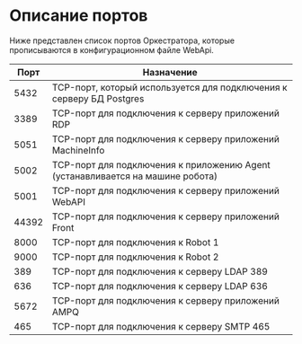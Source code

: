 # Описание портов

Ниже представлен список портов Оркестратора, которые прописываются в конфигурационном файле WebApi.

| Порт  | Назначение                                                                        | 
| ----- | --------------------------------------------------------------------------------- |
| 5432  | TCP-порт, который используется для подключения к серверу БД Postgres              |
| 3389  | TCP-порт для подключения к серверу приложений RDP                                 |
| 5051  | TCP-порт для подключения к серверу приложений MachineInfo                         |
| 5002  | TCP-порт для подключения к приложению Agent (устанавливается на машине робота)    |
| 5001  | TCP-порт для подключения к серверу приложений WebAPI                              |
| 44392 | TCP-порт для подключения к серверу приложений Front                               |
| 8000  | TCP-порт для подключения к Robot 1                                                |
| 9000  | TCP-порт для подключения к Robot 2                                                |
| 389   | TCP-порт для подключения к серверу LDAP 389                                       |
| 636   | TCP-порт для подключения к серверу LDAP 636                                       |
| 5672  | TCP-порт для подключения к серверу приложений AMPQ                                |
| 465   | TCP-порт для подключения к серверу SMTP 465                                       |




